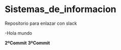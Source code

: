 # Sistemas_de_informacion
Repositorio para enlazar con slack

-Hola mundo

**2ºCommit**
**3ºCommit**
